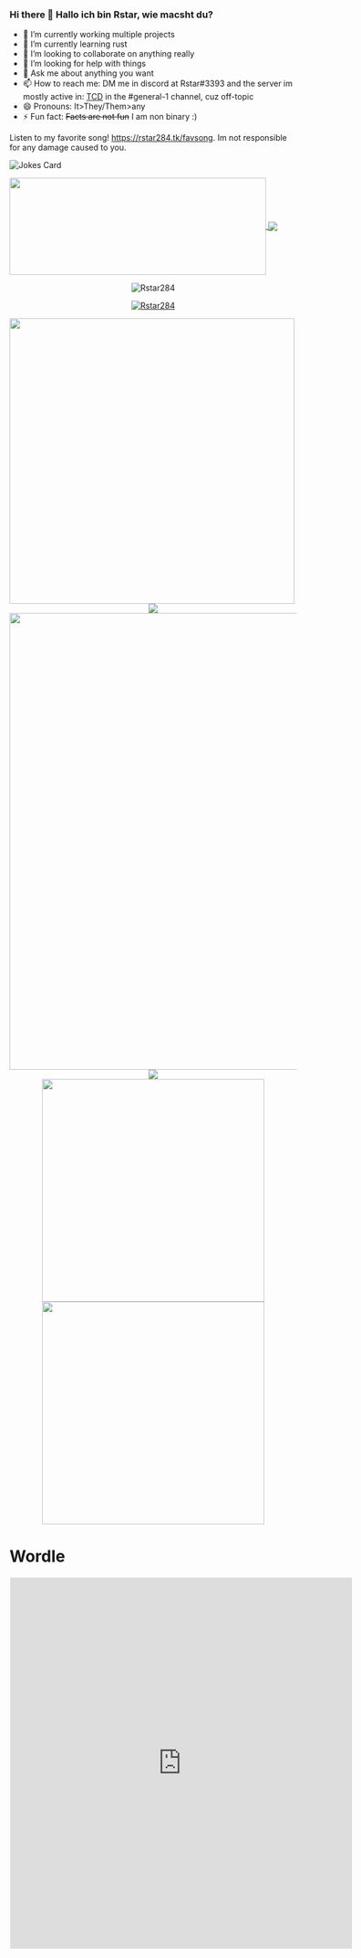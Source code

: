 ### Hi there 👋 Hallo ich bin Rstar, wie macsht du?


- 🔭 I’m currently working multiple projects
- 🌱 I’m currently learning rust
- 👯 I’m looking to collaborate on anything really
- 🤔 I’m looking for help with things
- 💬 Ask me about anything you want
- 📫 How to reach me: DM me in discord at Rstar#3393 and the server im mostly active in: <a href="https://discord.gg/code">TCD</a> in the #general-1 channel, cuz off-topic 
- 😄 Pronouns: It>They/Them>any
- ⚡ Fun fact: ~~Facts are not fun~~ I am non binary :)

Listen to my favorite song! https://rstar284.tk/favsong. Im not responsible for any damage caused to you.

![Jokes Card](https://readme-jokes.vercel.app/api)

<a href="https://github.com/Rstar284/">
  <img width=450 height=170 align="center" src="https://github-readme-stats.vercel.app/api?username=Rstar284&theme=tokyonight&show_icons=truehide_border=true" />
</a>
<a href="https://github.com/Rstar284/">
  <img align="center" src="https://github-readme-stats.vercel.app/api/top-langs/?username=Rstar284&theme=tokyonight&layout=compact&hide_border=true" />
</a>
<p align="center"><img src="https://github-readme-streak-stats.herokuapp.com/?user=Rstar284&theme=black-ice&hide_border=true&stroke=0000&background=0D1117&ring=e05397&fire=e05397&currStreakLabel=e05397" alt="Rstar284" /></p>
<p align="center"> <a href="https://github.com/Rstar284"><img src="https://github-profile-trophy.vercel.app/?username=Rstar284&margin-w=5&theme=radical" alt="Rstar284" /></a> </p>

<img src="https://pronouns-page.s3.eu-west-1.amazonaws.com/card/en/rstar-01FSBYHF70WTM1R0NW19TBN3FY-dark.png" width=500>

<div align="middle">
  <a>
    <img src="https://lanyard.cnrad.dev/api/699569487678013471">
  </a>
</div>


<div align="center">
    <img src="https://github-profile-summary-cards.vercel.app/api/cards/profile-details?username=rstar284&theme=solarized_dark" width="800" />
    <br />
    <img src="https://github-profile-summary-cards.vercel.app/api/cards/stats?username=rstar284&theme=solarized_dark" />
</div>
<div align="center">
    <img src="https://github-profile-summary-cards.vercel.app/api/cards/repos-per-language?username=rstar284&theme=solarized_dark" width="390" />
    <img src="https://github-profile-summary-cards.vercel.app/api/cards/most-commit-language?username=rstar284&theme=solarized_dark" width="390" />
</div>

# Wordle
<iframe src="https://www.powerlanguage.co.uk/wordle/" style="border:1px #ffffff solid;" name="wordle" scrolling="no" frameborder="1" marginheight="0px" marginwidth="0px" height="650px" width="600px" allowfullscreen></iframe>
